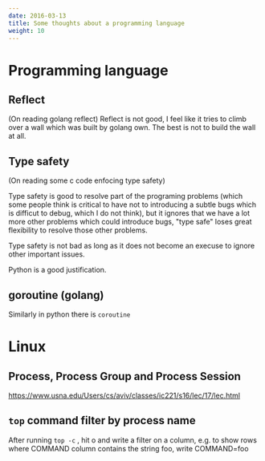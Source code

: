 ```yaml
---
date: 2016-03-13
title: Some thoughts about a programming language 
weight: 10
---
```


# Programming language 

## Reflect

(On reading golang reflect)
Reflect is not good, I feel like it tries to climb over a wall which was built by golang own. The best is not to build the wall at all.

## Type safety

(On reading some c code enfocing type safety)

Type safety is good to resolve part of the programing problems
(which some people think is critical to have not to introducing a subtle bugs which is difficut to debug,
which I do not think), but it ignores that we have a lot more other problems which could introduce bugs,
"type safe" loses great flexibility to resolve those other problems.

Type safety is not bad as long as it does not become an execuse to ignore other important issues. 

Python is a good justification.

## goroutine (golang) 

Similarly in python there is `coroutine`

# Linux 

## Process, Process Group and Process Session

https://www.usna.edu/Users/cs/aviv/classes/ic221/s16/lec/17/lec.html

## `top` command filter by process name

After running `top -c` , hit o and write a filter on a column, e.g. to show rows where COMMAND column contains the string foo, write COMMAND=foo
